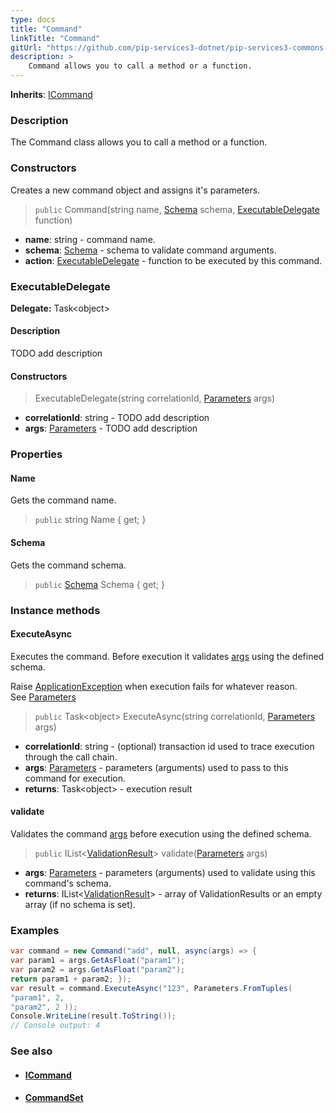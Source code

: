 ```yaml
---
type: docs
title: "Command"
linkTitle: "Command"
gitUrl: "https://github.com/pip-services3-dotnet/pip-services3-commons-dotnet"
description: > 
    Command allows you to call a method or a function.
---
```


**Inherits**: [ICommand](../icommand)

### Description

The Command class allows you to call a method or a function.

### Constructors

Creates a new command object and assigns it's parameters.

> `public` Command(string name, [Schema](../../validate/schema) schema, [ExecutableDelegate](../executable_delegate) function)

- **name**: string - command name.
- **schema**: [Schema](../../validate/schema) - schema to validate command arguments.
- **action**:  [ExecutableDelegate](../executable_delegate) - function to be executed by this command.

### ExecutableDelegate

**Delegate:** Task\<object\>

#### Description
TODO add description


#### Constructors

> ExecutableDelegate(string correlationId, [Parameters](../../run/parameters) args)

- **correlationId**: string - TODO add description
- **args**: [Parameters](../../run/parameters) - TODO add description

### Properties

#### Name
Gets the command name.

> `public` string Name { get; }

#### Schema
Gets the command schema.

> `public` [Schema](../../validate/schema) Schema { get; }


### Instance methods

#### ExecuteAsync
Executes the command. Before execution it validates [args](../../run/parameters) using the defined schema.

Raise [ApplicationException](../../errors/application_exception) when execution fails for whatever reason.  
See [Parameters](../../run/parameters)

> `public` Task\<object\> ExecuteAsync(string correlationId, [Parameters](../../run/parameters) args)

- **correlationId**: string - (optional) transaction id used to trace execution through the call chain.
- **args**: [Parameters](../../run/parameters) - parameters (arguments) used to pass to this command for execution.
- **returns**: Task\<object\> - execution result


#### validate
Validates the command [args](../../run/parameters) before execution using the defined schema.

> `public` IList<[ValidationResult](../../validate/validation_result)> validate([Parameters](../../run/parameters) args)

- **args**: [Parameters](../../run/parameters) - parameters (arguments) used to validate using this command's schema.
- **returns**: IList<[ValidationResult](../../validate/validation_result)> - array of ValidationResults or an empty array (if no schema is set).

### Examples

```cs
var command = new Command("add", null, async(args) => {
var param1 = args.GetAsFloat("param1");
var param2 = args.GetAsFloat("param2");
return param1 + param2; });
var result = command.ExecuteAsync("123", Parameters.FromTuples(
"param1", 2,
"param2", 2 ));
Console.WriteLine(result.ToString()); 
// Console output: 4

```

### See also
- #### [ICommand](../icommand)
- #### [CommandSet](../command_set) 

